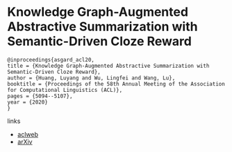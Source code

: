 # Knowledge Graph-Augmented Abstractive Summarization with Semantic-Driven Cloze Reward

```
@inproceedings{asgard_acl20,
title = {Knowledge Graph-Augmented Abstractive Summarization with Semantic-Driven Cloze Reward},
author = {Huang, Luyang and Wu, Lingfei and Wang, Lu},
booktitle = {Proceedings of the 58th Annual Meeting of the Association for Computational Linguistics (ACL)},
pages = {5094--5107},
year = {2020}
}
```

links
- [aclweb](https://www.aclweb.org/anthology/2020.acl-main.457/)
- [arXiv](https://arxiv.org/abs/2005.01159)
